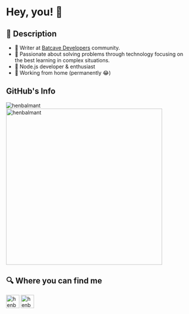 # Hey, you! 👋 

## 📃 Description

- 🦇 Writer at [Batcave Developers][batcave] community.
- 🎯 Passionate about solving problems through technology focusing on the best learning in complex situations.
- 🔨 Node.js developer & enthusiast
- 🏡 Working from home (permanently 😂)

## GitHub's Info

<p><img align="left" src="https://github-readme-stats.vercel.app/api/top-langs?username=henbalmant&show_icons=true&locale=en&layout=compact&theme=dracula" alt="henbalmant" /></p>

<p>&nbsp;<img align="center" src="https://github-readme-stats.vercel.app/api?username=henbalmant&show_icons=true&theme=dracula&locale=en" alt="henbalmant" width="425" /></p>

## 🔍 Where you can find me

[<img alt="henbalmant | LinkedIn" width="36px" src="https://cdn1.iconfinder.com/data/icons/logotypes/32/square-linkedin-512.png"/>][linkedin]&nbsp;[<img alt="henbalmant | Gmail" width="36px" src="https://cdn3.iconfinder.com/data/icons/logos-brands-3/24/logo_brand_brands_logos_gmail-512.png" />][gmail]

[linkedin]: https://linkedin.com/in/henrique-balmant
[gmail]: mailto:henrique.balmant@gmail.com
[batcave]: https://batcave.dev.br/
